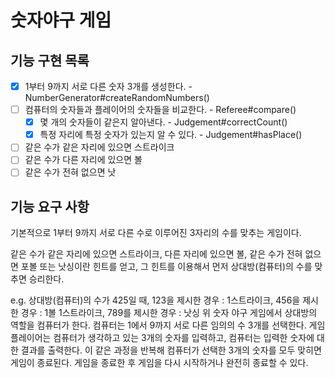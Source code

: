# 숫자야구 게임

## 기능 구현 목록
- [X] 1부터 9까지 서로 다른 숫자 3개를 생성한다. - NumberGenerator#createRandomNumbers()
- [ ] 컴퓨터의 숫자들과 플레이어의 숫자들을 비교한다. - Referee#compare()
    - [X] 몇 개의 숫자들이 같은지 알아낸다. - Judgement#correctCount()
    - [X] 특정 자리에 특정 숫자가 있는지 알 수 있다. - Judgement#hasPlace()
- [ ] 같은 수가 같은 자리에 있으면 스트라이크
- [ ] 같은 수가 다른 자리에 있으면 볼
- [ ] 같은 수가 전혀 없으면 낫

## 기능 요구 사항

기본적으로 1부터 9까지 서로 다른 수로 이루어진 3자리의 수를 맞추는 게임이다.

같은 수가 같은 자리에 있으면 스트라이크, 다른 자리에 있으면 볼, 
같은 수가 전혀 없으면 포볼 또는 낫싱이란 힌트를 얻고,
그 힌트를 이용해서 먼저 상대방(컴퓨터)의 수를 맞추면 승리한다.

e.g. 상대방(컴퓨터)의 수가 425일 때, 
123을 제시한 경우 : 1스트라이크, 
456을 제시한 경우 : 1볼 1스트라이크, 
789를 제시한 경우 : 낫싱
위 숫자 야구 게임에서 상대방의 역할을 컴퓨터가 한다. 
컴퓨터는 1에서 9까지 서로 다른 임의의 수 3개를 선택한다. 
게임 플레이어는 컴퓨터가 생각하고 있는 3개의 숫자를 입력하고,
컴퓨터는 입력한 숫자에 대한 결과를 출력한다.
이 같은 과정을 반복해 컴퓨터가 선택한 3개의 숫자를 모두 맞히면 게임이 종료된다.
게임을 종료한 후 게임을 다시 시작하거나 완전히 종료할 수 있다.


